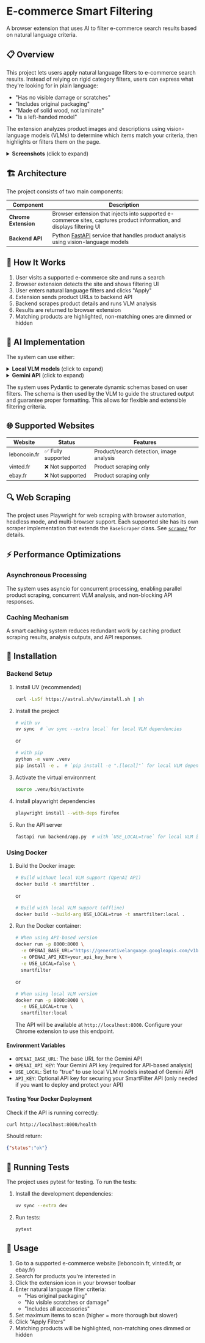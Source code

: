 # E-commerce Smart Filtering

A browser extension that uses AI to filter e-commerce search results based on natural language criteria.

## 📋 Overview

This project lets users apply natural language filters to e-commerce search results. Instead of relying on rigid category filters, users can express what they're looking for in plain language:

- "Has no visible damage or scratches"
- "Includes original packaging"
- "Made of solid wood, not laminate"
- "Is a left-handed model"

The extension analyzes product images and descriptions using vision-language models (VLMs) to determine which items match your criteria, then highlights or filters them on the page.

<details>
<summary><b>Screenshots</b> (click to expand)</summary>

![Demo screenshot 1](chrome-extension/screenshots/screenshot_1.png)
![Demo screenshot 2](chrome-extension/screenshots/screenshot_2.png)
</details>

## 🏗️ Architecture

The project consists of two main components:

| Component | Description |
|-----------|-------------|
| **Chrome Extension** | Browser extension that injects into supported e-commerce sites, captures product information, and displays filtering UI |
| **Backend API** | Python [FastAPI](https://fastapi.tiangolo.com/) service that handles product analysis using vision-language models |

<!-- ### Directory Structure

```mermaid
graph TD
-> TBD
``` -->

## 🔄 How It Works

1. User visits a supported e-commerce site and runs a search
2. Browser extension detects the site and shows filtering UI
3. User enters natural language filters and clicks "Apply"
4. Extension sends product URLs to backend API
5. Backend scrapes product details and runs VLM analysis
6. Results are returned to browser extension
7. Matching products are highlighted, non-matching ones are dimmed or hidden

## 🧠 AI Implementation

The system can use either:

<details>
<summary><b>Local VLM models</b> (click to expand)</summary>

Uses the [Outlines](https://github.com/dottxt-ai/outlines) library with SmolVLM for local inference. This approach leverages Hugging Face Transformers to run the vision-language model directly on your machine, providing privacy and reducing API costs. The system automatically handles loading the model, processing images, and generating structured output.
</details>

<details>
<summary><b>Gemini API</b> (click to expand)</summary>

Uses Google's [Gemini API](https://ai.google.dev/) for vision-language analysis. This cloud-based approach provides access to state-of-the-art models without local compute requirements. The system handles authentication, API communication, and translates responses into structured data.
</details>

The system uses Pydantic to generate dynamic schemas based on user filters. The schema is then used by the VLM to guide the structured output and guarantee proper formatting. This allows for flexible and extensible filtering criteria.

## 🌐 Supported Websites

| Website | Status | Features |
|---------|--------|----------|
| leboncoin.fr | ✅ Fully supported | Product/search detection, image analysis |
| vinted.fr | ❌ Not supported | Product scraping only |
| ebay.fr | ❌ Not supported | Product scraping only |

## 🔍 Web Scraping

The project uses Playwright for web scraping with browser automation, headless mode, and multi-browser support. Each supported site has its own scraper implementation that extends the `BaseScraper` class. See [`scrape/`](scrape/) for details.

## ⚡ Performance Optimizations

### Asynchronous Processing

The system uses asyncio for concurrent processing, enabling parallel product scraping, concurrent VLM analysis, and non-blocking API responses.

### Caching Mechanism

A smart caching system reduces redundant work by caching product scraping results, analysis outputs, and API responses.

## 🚀 Installation

### Backend Setup

1. Install UV (recommended)

   ```bash
   curl -LsSf https://astral.sh/uv/install.sh | sh
   ```

2. Install the project

   ```bash
   # with uv
   uv sync  # `uv sync --extra local` for local VLM dependencies
   ```

   or

   ```bash
   # with pip
   python -m venv .venv
   pip install -e .  # `pip install -e ".[local]"` for local VLM dependencies
   ```

3. Activate the virtual environment

   ```bash
   source .venv/bin/activate
   ```

4. Install playwright dependencies

   ```bash
   playwright install --with-deps firefox
   ```

5. Run the API server

   ```bash
   fastapi run backend/app.py  # with `USE_LOCAL=true` for local VLM inference
   ```

### Using Docker

1. Build the Docker image:

   ```bash
   # Build without local VLM support (OpenAI API)
   docker build -t smartfilter .
   ```

   or

   ```bash
   # Build with local VLM support (offline)
   docker build --build-arg USE_LOCAL=true -t smartfilter:local .
   ```

2. Run the Docker container:

   ```bash
   # When using API-based version
   docker run -p 8000:8000 \
     -e OPENAI_BASE_URL="https://generativelanguage.googleapis.com/v1beta/openai/" \
     -e OPENAI_API_KEY=your_api_key_here \
     -e USE_LOCAL=false \
     smartfilter
   ```

   or

   ```bash
   # When using local VLM version
   docker run -p 8000:8000 \
     -e USE_LOCAL=true \
     smartfilter:local
   ```

   The API will be available at `http://localhost:8000`. Configure your Chrome extension to use this endpoint.

#### Environment Variables

- `OPENAI_BASE_URL`: The base URL for the Gemini API
- `OPENAI_API_KEY`: Your Gemini API key (required for API-based analysis)
- `USE_LOCAL`: Set to "true" to use local VLM models instead of Gemini API
- `API_KEY`: Optional API key for securing your SmartFilter API (only needed if you want to deploy and protect your API)

#### Testing Your Docker Deployment

Check if the API is running correctly:

```bash
curl http://localhost:8000/health
```

Should return:

```json
{"status":"ok"}
```

## 🧪 Running Tests

The project uses pytest for testing. To run the tests:

1. Install the development dependencies:

   ```bash
   uv sync --extra dev
   ```

2. Run tests:

   ```bash
   pytest
   ```

## 📝 Usage

1. Go to a supported e-commerce website (leboncoin.fr, vinted.fr, or ebay.fr)
2. Search for products you're interested in
3. Click the extension icon in your browser toolbar
4. Enter natural language filter criteria:
   - "Has original packaging"
   - "No visible scratches or damage"
   - "Includes all accessories"
5. Set maximum items to scan (higher = more thorough but slower)
6. Click "Apply Filters"
7. Matching products will be highlighted, non-matching ones dimmed or hidden
